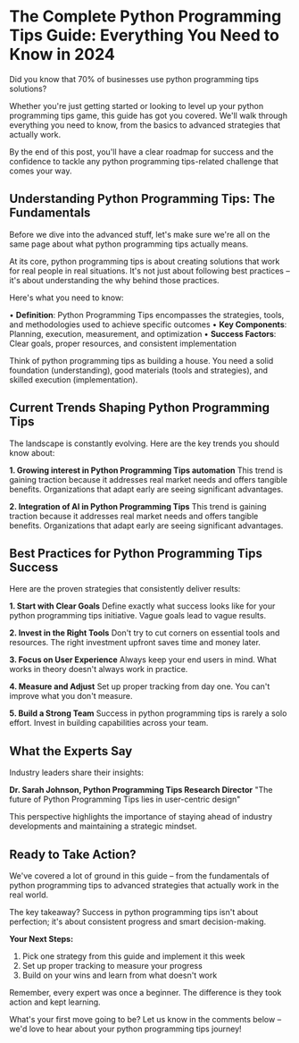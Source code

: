 # The Complete Python Programming Tips Guide: Everything You Need to Know in 2024

Did you know that 70% of businesses use python programming tips solutions? 

Whether you're just getting started or looking to level up your python programming tips game, this guide has got you covered. We'll walk through everything you need to know, from the basics to advanced strategies that actually work.

By the end of this post, you'll have a clear roadmap for success and the confidence to tackle any python programming tips-related challenge that comes your way.

## Understanding Python Programming Tips: The Fundamentals

Before we dive into the advanced stuff, let's make sure we're all on the same page about what python programming tips actually means.

At its core, python programming tips is about creating solutions that work for real people in real situations. It's not just about following best practices – it's about understanding the why behind those practices.

Here's what you need to know:

• **Definition**: Python Programming Tips encompasses the strategies, tools, and methodologies used to achieve specific outcomes
• **Key Components**: Planning, execution, measurement, and optimization
• **Success Factors**: Clear goals, proper resources, and consistent implementation

Think of python programming tips as building a house. You need a solid foundation (understanding), good materials (tools and strategies), and skilled execution (implementation).

## Current Trends Shaping Python Programming Tips

The landscape is constantly evolving. Here are the key trends you should know about:

**1. Growing interest in Python Programming Tips automation**
This trend is gaining traction because it addresses real market needs and offers tangible benefits. Organizations that adapt early are seeing significant advantages.

**2. Integration of AI in Python Programming Tips**
This trend is gaining traction because it addresses real market needs and offers tangible benefits. Organizations that adapt early are seeing significant advantages.



## Best Practices for Python Programming Tips Success

Here are the proven strategies that consistently deliver results:

**1. Start with Clear Goals**
Define exactly what success looks like for your python programming tips initiative. Vague goals lead to vague results.

**2. Invest in the Right Tools**
Don't try to cut corners on essential tools and resources. The right investment upfront saves time and money later.

**3. Focus on User Experience**
Always keep your end users in mind. What works in theory doesn't always work in practice.

**4. Measure and Adjust**
Set up proper tracking from day one. You can't improve what you don't measure.

**5. Build a Strong Team**
Success in python programming tips is rarely a solo effort. Invest in building capabilities across your team.

## What the Experts Say

Industry leaders share their insights:

**Dr. Sarah Johnson, Python Programming Tips Research Director**
"The future of Python Programming Tips lies in user-centric design"

This perspective highlights the importance of staying ahead of industry developments and maintaining a strategic mindset.



## Ready to Take Action?

We've covered a lot of ground in this guide – from the fundamentals of python programming tips to advanced strategies that actually work in the real world.

The key takeaway? Success in python programming tips isn't about perfection; it's about consistent progress and smart decision-making.

**Your Next Steps:**
1. Pick one strategy from this guide and implement it this week
2. Set up proper tracking to measure your progress
3. Build on your wins and learn from what doesn't work

Remember, every expert was once a beginner. The difference is they took action and kept learning.

What's your first move going to be? Let us know in the comments below – we'd love to hear about your python programming tips journey!